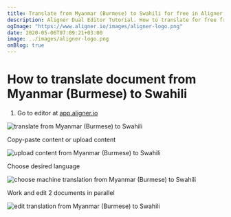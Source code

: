 ```yaml
---
title: Translate from Myanmar (Burmese) to Swahili for free in Aligner Editor
description: Aligner Dual Editor Tutorial. How to translate for free from Myanmar (Burmese) to Swahili. Aligner is multilingual document management platform. 
ogImage: "https://www.aligner.io/images/aligner-logo.png"
date: 2020-05-06T07:09:21+03:00
image: ../images/aligner-logo.png
onBlog: true
---
```


# How to translate document from Myanmar (Burmese) to Swahili

1. Go to editor at [app.aligner.io](https://app.aligner.io "Aligner App web page")

![translate from Myanmar (Burmese) to Swahili](../aligner-blank-editor.png "translate from Myanmar (Burmese) to Swahili")

Copy-paste content or upload content

![upload content from Myanmar (Burmese) to Swahili](../aligner-uploaded-document.png "upload content from Myanmar (Burmese) to Swahili")

Choose desired language

![choose machine translation from Myanmar (Burmese) to Swahili](../aligner-language-dropdown.png "choose machine translation from Myanmar (Burmese) to Swahili")

Work and edit 2 documents in parallel

![edit translation from Myanmar (Burmese) to Swahili](../aligner-double-sitded-editor.png "edit translation from Myanmar (Burmese) to Swahili")

